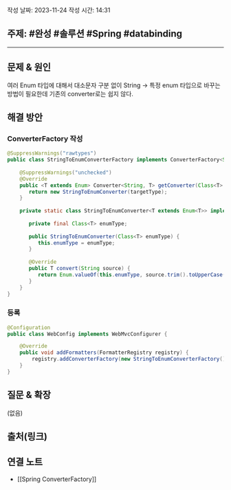 작성 날짜: 2023-11-24
작성 시간: 14:31

## 주제: #완성 #솔루션 #Spring #databinding 

----

## 문제 & 원인

여러 Enum 타입에 대해서 대소문자 구분 없이 String  -> 특정 enum 타입으로 바꾸는 방법이 필요한데 기존의 converter로는 쉽지 않다.
## 해결 방안

### ConverterFactory 작성

```java
@SuppressWarnings("rawtypes")  
public class StringToEnumConverterFactory implements ConverterFactory<String, Enum> {  
  
    @SuppressWarnings("unchecked")  
    @Override  
    public <T extends Enum> Converter<String, T> getConverter(Class<T> targetType) {  
       return new StringToEnumConverter(targetType);  
    }  
  
    private static class StringToEnumConverter<T extends Enum<T>> implements Converter<String, T> {  
  
       private final Class<T> enumType;  
  
       public StringToEnumConverter(Class<T> enumType) {  
          this.enumType = enumType;  
       }  
  
       @Override  
       public T convert(String source) {  
          return Enum.valueOf(this.enumType, source.trim().toUpperCase());  
       }  
    }  
}
```

### 등록
```java
@Configuration
public class WebConfig implements WebMvcConfigurer {

	@Override
	public void addFormatters(FormatterRegistry registry) {
		registry.addConverterFactory(new StringToEnumConverterFactory());
	}
}
```

## 질문 & 확장

(없음)

## 출처(링크)


## 연결 노트
- [[Spring ConverterFactory]]